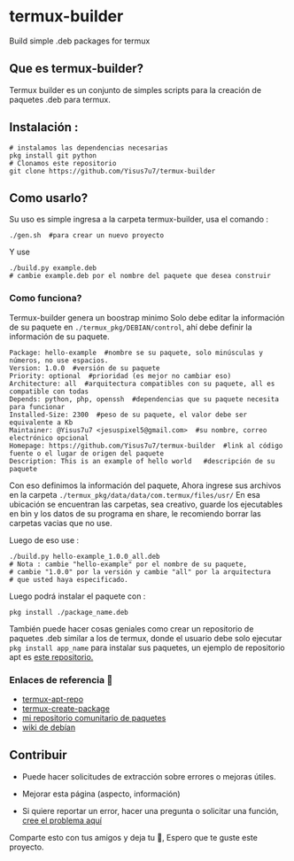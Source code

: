 # termux-builder
Build simple .deb packages for termux

## Que es termux-builder? 

Termux builder es un conjunto de simples scripts 
para la creación de paquetes .deb para termux.

## Instalación :

```
# instalamos las dependencias necesarias 
pkg install git python
# Clonamos este repositorio 
git clone https://github.com/Yisus7u7/termux-builder
```

## Como usarlo? 

Su uso es simple ingresa a la carpeta termux-builder, usa el comando :

```
./gen.sh  #para crear un nuevo proyecto
```

Y use 

```
./build.py example.deb 
# cambie example.deb por el nombre del paquete que desea construir
```

### Como funciona?
Termux-builder genera un boostrap minimo
Solo debe editar la información de su paquete en
`./termux_pkg/DEBIAN/control`, ahí debe definir la
información de su paquete.

```
Package: hello-example  #nombre se su paquete, solo minúsculas y números, no use espacios. 
Version: 1.0.0  #versión de su paquete 
Priority: optional  #prioridad (es mejor no cambiar eso) 
Architecture: all  #arquitectura compatibles con su paquete, all es compatible con todas
Depends: python, php, openssh  #dependencias que su paquete necesita para funcionar 
Installed-Size: 2300  #peso de su paquete, el valor debe ser equivalente a Kb
Maintainer: @Yisus7u7 <jesuspixel5@gmail.com>  #su nombre, correo electrónico opcional
Homepage: https://github.com/Yisus7u7/termux-builder  #link al código fuente o el lugar de origen del paquete 
Description: This is an example of hello world   #descripción de su paquete 

```

Con eso definimos la información del paquete, 
Ahora ingrese sus archivos en la carpeta `./termux_pkg/data/data/com.termux/files/usr/`
En esa ubicación se encuentran las carpetas, sea creativo, 
guarde los ejecutables en bin y los datos de su programa en share, 
le recomiendo borrar las carpetas vacias que no use. 

Luego de eso use :

```
./build.py hello-example_1.0.0_all.deb
# Nota : cambie "hello-example" por el nombre de su paquete, 
# cambie "1.0.0" por la versión y cambie "all" por la arquitectura 
# que usted haya especificado. 
```

Luego podrá instalar el paquete con :

`pkg install ./package_name.deb`

También puede hacer cosas geniales como crear un 
repositorio de paquetes .deb similar a los de termux, 
donde el usuario debe solo ejecutar `pkg install app_name`
para instalar sus paquetes, un ejemplo de repositorio 
apt es [este repositorio.](https://pkgs-yisus.github.io/pkgs.yisus.org/)

### Enlaces de referencia 🔗

- [termux-apt-repo](https://github.com/termux/termux-apt-repo)
- [termux-create-package](https://github.com/termux/termux-create-package)
- [mi repositorio comunitario de paquetes](https://pkgs-yisus.github.io/pkgs.yisus.org/)
- [wiki de debían](https://wiki.debian.org/Packaging/Intro)


## Contribuir

- Puede hacer solicitudes de extracción sobre errores
o mejoras útiles.

- Mejorar esta página (aspecto, información) 

- Si quiere reportar un error, hacer una pregunta
o solicitar una función, [cree el problema aquí](https://github.com/Yisus7u7/termux-builder/issues) 


Comparte esto con tus amigos y deja tu 🌟, 
Espero que te guste este proyecto. 
